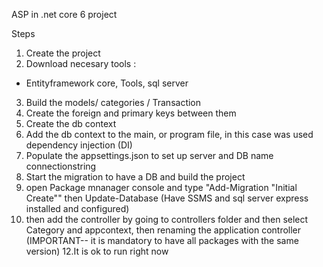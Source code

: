 ASP in .net core 6 project

Steps
1. Create the project
2. Download necesary tools : 
* Entityframework core, Tools, sql server
3. Build the models/ categories / Transaction
4. Create the foreign and primary keys between them
5. Create the db context
6. Add the db context to the main, or program file, in this case was used dependency injection (DI)
7. Populate the appsettings.json to set up server and DB name connectionstring
8. Start the migration to have a DB and build the project
9. open Package mnanager console and type "Add-Migration "Initial Create"" then Update-Database (Have SSMS and sql server express installed and configured)
11. then add the controller by going to controllers folder and then select Category and appcontext, then renaming the application controller (IMPORTANT-- it is mandatory to have all packages with the same version)
12.It is ok to run right now
